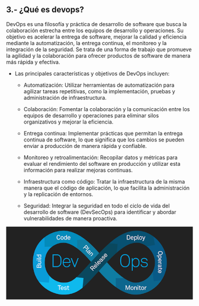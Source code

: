   ## 3.- ¿Qué es devops?

 DevOps es una filosofía y práctica de desarrollo de software que busca la colaboración estrecha entre los equipos de desarrollo y operaciones. Su objetivo es acelerar la entrega de software, mejorar la calidad y eficiencia mediante la automatización, la entrega continua, el monitoreo y la integración de la seguridad. Se trata de una forma de trabajo que promueve la agilidad y la colaboración para ofrecer productos de software de manera más rápida y efectiva.

- Las principales características y objetivos de DevOps incluyen:

  - Automatización: Utilizar herramientas de automatización para agilizar tareas repetitivas, como la implementación, pruebas y administración de infraestructura.

  - Colaboración: Fomentar la colaboración y la comunicación entre los equipos de desarrollo y operaciones para eliminar silos organizativos y mejorar la eficiencia.

  - Entrega continua: Implementar prácticas que permitan la entrega continua de software, lo que significa que los cambios se pueden enviar a producción de manera rápida y confiable.

  - Monitoreo y retroalimentación: Recopilar datos y métricas para evaluar el rendimiento del software en producción y utilizar esta información para realizar mejoras continuas.

  - Infraestructura como código: Tratar la infraestructura de la misma manera que el código de aplicación, lo que facilita la administración y la replicación de entornos.

  - Seguridad: Integrar la seguridad en todo el ciclo de vida del desarrollo de software (DevSecOps) para identificar y abordar vulnerabilidades de manera proactiva.

![image](/img/devops.png)
